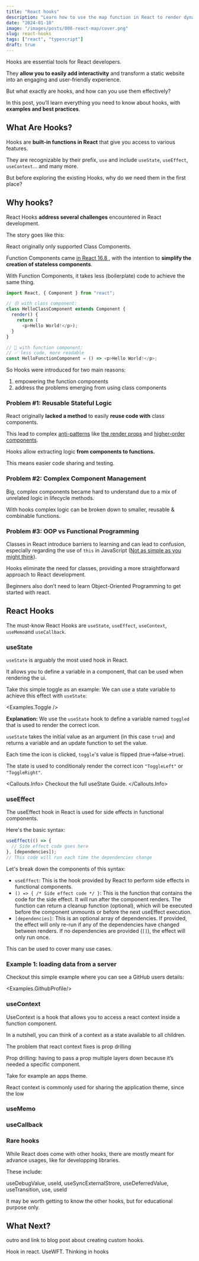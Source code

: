 ```yaml
---
title: "React hooks"
description: "Learn how to use the map function in React to render dynamic content."
date: "2024-01-10"
image: "/images/posts/008-react-map/cover.png"
slug: react-hooks
tags: ["react", "typescript"]
draft: true
---
```


Hooks are essential tools for React developers.

They **allow you to easily add interactivity** and transform a static website into an engaging and user-friendly experience.

But what exactly are hooks, and how can you use them effectively?

In this post, you’ll learn everything you need to know about hooks, with **examples and best practices**.

## What Are Hooks?

Hooks are **built-in functions in React** that give you access to various features.

They are recognizable by their prefix, `use` and include `useState`, `useEffect`, `useContext`... and many more.

But before exploring the existing Hooks, why do we need them in the first place?

## Why hooks?

React Hooks **address several challenges** encountered in React development.

The story goes like this:

React originally only supported Class Components.

Function Components came [in React 16.8 ](https://www.encora.com/insights/class-components-vs-functional-components-in-react),
with the intention to **simplify the creation of stateless components**.

With Function Components, it takes less (boilerplate) code to achieve the same thing.

```typescript tsx
import React, { Component } from "react";

// 😒 with class component:
class HelloClassComponent extends Component {
  render() {
    return (
      <p>Hello World!</p>);
  }
}

// 💪 with function component:
// ✅ less code, more readable
const HelloFunctionComponent = () => <p>Hello World!</p>;
```

So Hooks were introduced for two main reasons:

1. empowering the function components
2. address the problems emerging from using class components

<H3>Problem #1: Reusable Stateful Logic</H3>

React originally **lacked a method** to easily **reuse code with** class components.

This lead to complex [anti-patterns](https://en.wikipedia.org/wiki/Anti-pattern)
like [the render props](https://dev.to/jcutrell/react-anti-pattern-renderthing-50nd)
and [higher-order components](https://alvaropaconeto.medium.com/hoc-the-power-of-higher-order-components-in-react-946077eb09d0).

<Icon name="IconMoveRight"/> Hooks allow extracting logic **from components to functions.**

<Icon name="IconMoveRight"/> This means easier code sharing and testing.

<H3>Problem #2: Complex Component Management</H3>

Big, complex components became hard to understand due to a mix of unrelated logic in lifecycle methods.

<Icon name="IconMoveRight"/> With hooks complex logic can be broken down to smaller, reusable & combinable functions.

<H3>Problem #3: OOP vs Functional Programming</H3>

Classes in React introduce barriers to learning and can lead to confusion, especially regarding the use of
`this` in JavaScript ([Not as simple as you might think](https://www.w3schools.com/js/js_this.asp)).

<Icon name="IconMoveRight"/> Hooks eliminate the need for classes, providing a more straightforward approach to React development.

<Icon name="IconMoveRight"/> Beginners also don’t need to learn Object-Oriented Programming to get started with react.

## React Hooks

The must-know React Hooks are `useState`, `useEffect`, `useContext`, `useMemo`and `useCallback`.

### useState

`useState` is arguably the most used hook in React.

It allows you to define a variable in a component, that can be used when rendering the ui.

Take this simple toggle as an example:
We can use a state variable to achieve this effect with `useState`:

<Examples.Toggle />
<br />

**Explanation:** We use the `useState` hook to define a variable named `toggled` that is used to render the correct icon.

`useState` takes the initial value as an argument (in this case `true`)
and returns a variable and an update function to set the value.

Each time the icon is clicked, `toggle`'s value is flipped (true→false→true).

The state is used to conditionaly render the correct icon `"ToggleLeft"` or `"ToggleRight"`.

<Callouts.Info>
Checkout the full useState Guide.
</Callouts.Info>

### useEffect

The useEffect hook in React is used for side effects in functional components.

Here's the basic syntax:

```typescript tsx
useEffect(() => {
  // Side effect code goes here
}, [dependencies]);
// This code will run each time the dependencies change
```

Let's break down the components of this syntax:

- `useEffect`: This is the hook provided by React to perform side effects in functional components.
- `() => { /* Side effect code */ }`: This is the function that contains the code for the side effect. It will run after the component renders. The function can return a cleanup function (optional), which will be executed before the component unmounts or before the next useEffect execution.
- `[dependencies]`: This is an optional array of dependencies.
  If provided, the effect will only re-run if any of the dependencies have changed between renders.
  If no dependencies are provided (`[]`), the effect will only run once.

This can be used to cover many use cases.

<H3>Example 1: loading data from a server</H3>

Checkout this simple example where you can see a GitHub users details:

<Examples.GithubProfile/>
<br/>

### useContext

UseContext is a hook that allows you to access a react context inside a function component.

In a nutshell, you can think of a context as a state available to all children.

The problem that react context fixes is prop drilling

Prop drilling: having to pass a prop multiple layers down because it’s needed a specific component.

Take for example an apps theme.

React context is commonly used for sharing the application theme, since the low

### useMemo

### useCallback

### Rare hooks

While React does come with other hooks, there are mostly meant for advance usages, like for developping libraries.

These include:

useDebugValue, useId, useSyncExternalStrore, useDeferredValue, useTransition, use, useId

It may be worth getting to know the other hooks, but for educational purpose only.

## What Next?

outro and link to blog post about creating custom hooks.

Hook in react. UseWFT. Thinking in hooks
